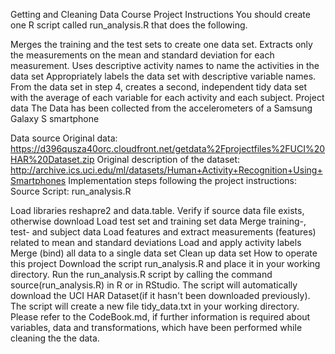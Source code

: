 Getting and Cleaning Data
Course Project Instructions
You should create one R script called run_analysis.R that does the following.

Merges the training and the test sets to create one data set.
Extracts only the measurements on the mean and standard deviation for each measurement.
Uses descriptive activity names to name the activities in the data set
Appropriately labels the data set with descriptive variable names.
From the data set in step 4, creates a second, independent tidy data set with the average of each variable for each activity and each subject.
Project data
The Data has been collected from the accelerometers of a Samsung Galaxy S smartphone

Data source
Original data: https://d396qusza40orc.cloudfront.net/getdata%2Fprojectfiles%2FUCI%20HAR%20Dataset.zip
Original description of the dataset: http://archive.ics.uci.edu/ml/datasets/Human+Activity+Recognition+Using+Smartphones
Implementation steps following the project instructions:
Source Script: run_analysis.R

Load libraries reshapre2 and data.table.
Verify if source data file exists, otherwise download
Load test set and training set data
Merge training-, test- and subject data
Load features and extract measurements (features) related to mean and standard deviations
Load and apply activity labels
Merge (bind) all data to a single data set
Clean up data set
How to operate this project
Download the script run_analysis.R and place it in your working directory.
Run the run_analysis.R script by calling the command source(run_analysis.R) in R or in RStudio.
The script will automatically download the UCI HAR Dataset(if it hasn't been downloaded previously). The script will create a new file tidy_data.txt in your working directory.
Please refer to the CodeBook.md, if further information is required about variables, data and transformations, which have been performed while cleaning the the data.
